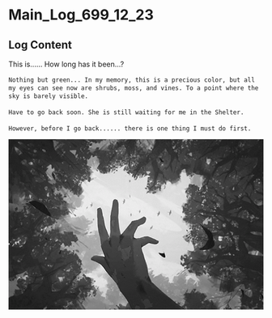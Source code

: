 # Main_Log_699_12_23
## Log Content
This is...... How long has it been...?

    Nothing but green... In my memory, this is a precious color, but all my eyes can see now are shrubs, moss, and vines. To a point where the sky is barely visible. 

    Have to go back soon. She is still waiting for me in the Shelter.

    However, before I go back...... there is one thing I must do first.

![ivos0101.png](./attachments/ivos0101.png)